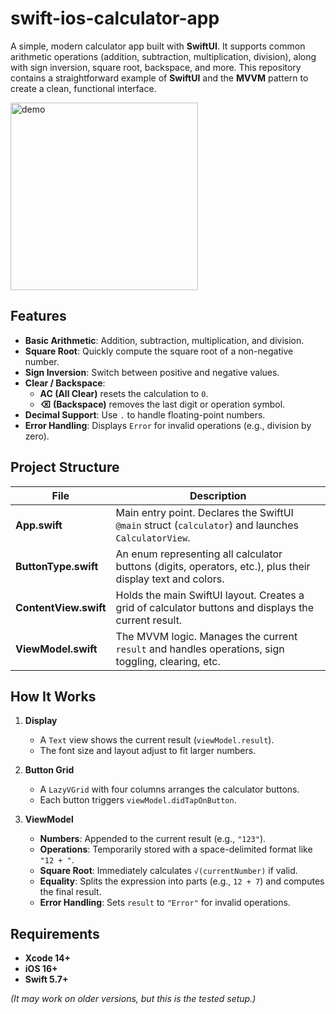 # swift-ios-calculator-app

A simple, modern calculator app built with **SwiftUI**. It supports common arithmetic operations (addition, subtraction, multiplication, division), along with sign inversion, square root, backspace, and more. This repository contains a straightforward example of **SwiftUI** and the **MVVM** pattern to create a clean, functional interface.

<img src="https://github.com/ivansor0kin/swift-ios-calculator-app/blob/main/demo.png" alt="demo" width="300" />

## Features

- **Basic Arithmetic**: Addition, subtraction, multiplication, and division.  
- **Square Root**: Quickly compute the square root of a non-negative number.  
- **Sign Inversion**: Switch between positive and negative values.  
- **Clear / Backspace**: 
  - **AC (All Clear)** resets the calculation to `0`.  
  - **⌫ (Backspace)** removes the last digit or operation symbol.
- **Decimal Support**: Use `.` to handle floating-point numbers.  
- **Error Handling**: Displays `Error` for invalid operations (e.g., division by zero).

## Project Structure

| File              | Description                                                                                   |
|-------------------|-----------------------------------------------------------------------------------------------|
| **App.swift**     | Main entry point. Declares the SwiftUI `@main` struct (`calculator`) and launches `CalculatorView`. |
| **ButtonType.swift** | An enum representing all calculator buttons (digits, operators, etc.), plus their display text and colors. |
| **ContentView.swift** | Holds the main SwiftUI layout. Creates a grid of calculator buttons and displays the current result. |
| **ViewModel.swift** | The MVVM logic. Manages the current `result` and handles operations, sign toggling, clearing, etc. |

## How It Works

1. **Display**  
   - A `Text` view shows the current result (`viewModel.result`).  
   - The font size and layout adjust to fit larger numbers.

2. **Button Grid**  
   - A `LazyVGrid` with four columns arranges the calculator buttons.  
   - Each button triggers `viewModel.didTapOnButton`.

3. **ViewModel**  
   - **Numbers**: Appended to the current result (e.g., `"123"`).  
   - **Operations**: Temporarily stored with a space-delimited format like `"12 + "`.  
   - **Square Root**: Immediately calculates `√(currentNumber)` if valid.  
   - **Equality**: Splits the expression into parts (e.g., `12 + 7`) and computes the final result.  
   - **Error Handling**: Sets `result` to `"Error"` for invalid operations.

## Requirements

- **Xcode 14+**  
- **iOS 16+**  
- **Swift 5.7+**

*(It may work on older versions, but this is the tested setup.)*
